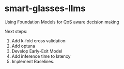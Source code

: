 # smart-glasses-llms
Using Foundation Models for QoS aware decision making

Next steps:
1. Add k-fold cross validation
2. Add optuna
3. Develop Early-Exit Model
4. Add inference time to latency
5. Implement Baselines.